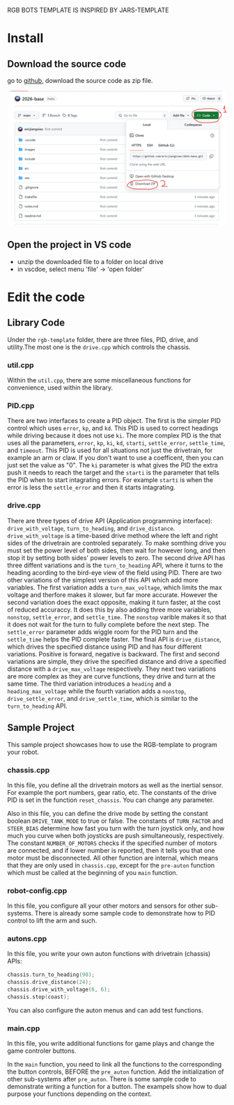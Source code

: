 RGB BOTS TEMPLATE IS INSPIRED BY JARS-TEMPLATE

# Install
## Download the source code
go to [github](https://github.com/jun-xiao-mainlinestem/2026base), download the source code as zip file.

![source](./images/install.JPG)

## Open the project in VS code
- unzip the downloaded file to a folder on local drive
- in vscdoe, select menu 'file' -> 'open folder' 

# Edit the code
## Library Code
Under the `rgb-template` folder, there are three files, PID, drive, and utility.The most one is the `drive.cpp` which controls the chassis. 

### util.cpp
Within the `util.cpp`, there are some miscellaneous functions for convenience, used within the library.

### PID.cpp
There are two interfaces to create a PID object. The first is the simpler PID control which uses `error`, `kp`, and `kd`. This PID is used to correct headings while driving because it does not use `ki`. The more complex PID is the that uses all the parameters, `error`, `kp`, `ki`, `kd`, `starti`, `settle_error`,  `settle_time`, and `timeout`. This PID is used for all situations not just the drivetrain, for example an arm or claw. If you don't want to use a coefficent, then you can just set the value as "0". The `ki` parameter is what gives the PID the extra push it needs to reach the target and the `starti` is the parameter that tells the PID when to start intagrating errors. For example `starti` is when the error is less the `settle_error` and then it starts intagrating.

### drive.cpp
There are three types of drive API (Application programming interface): `drive_with_voltage`, `turn_to_heading`, and `drive_distance`. `drive_with_voltage` is a time-based drive method where the left and right sides of the drivetrain are controled separately. To make somthing drive you must set the power level of both sides, then wait for however long, and then stop it by setting both sides' power levels to zero. The second drive API has three diffent variations and is the `turn_to_heading` API, where it turns to the heading acording to the bird-eye view of the field using PID. There are two other variations of the simplest version of this API which add more variables. The first variation adds a `turn_max_voltage`, which limits the max voltage and therfore makes it slower, but far more accurate. However the second variation does the exact opposite, making it turn faster, at the cost of reduced accuraccy. It does this by also adding three more variables, `nonstop`, `settle_error`, and `settle_time`. The `nonstop` varible makes it so that it does not wait for the turn to fully complete before the next step. The `settle_error` parameter adds wiggle room for the PID turn and the `settle_time` helps the PID complete faster. The final API is `drive_distance`, which drives the specified distance using PID and has four different variations. Positive is forward, negative is backward. The first and second variations are simple, they drive the specified distance and drive a specified distance with a `drive_max_voltage` respectively. They next two variations are more complex as they are curve functions, they drive and turn at the same time. The third variation introduces a `heading` and a `heading_max_voltage` while the fourth variation adds a `nonstop`, `drive_settle_error`, and `drive_settle_time`, which is similar to the `turn_to_heading` API.

## Sample Project
This sample project showcases how to use the RGB-template to program your robot.

### chassis.cpp
In this file, you define all the drivetrain motors as well as the inertial sensor. For example the port numbers, gear ratio, etc. The constants of the drive PID is set in the function `reset_chassis`. You can change any parameter.

Also in this file, you can define the drive mode by setting the constant boolean `DRIVE_TANK_MODE` to true or false. The constants of `TURN_FACTOR` and `STEER_BIAS` determine how fast you turn with the turn joystick only, and how much you curve when both joysticks are push simultaneously, respectively. The constant `NUMBER_OF_MOTORS` checks if the specified number of motors are connected, and if lower number is reported, then it tells you that one motor must be disconnected. All other function are internal, which means that they are only used in `chassis.cpp`, except for the `pre-auton` function which must be called at the beginning of you `main` function.

### robot-config.cpp
In this file, you configure all your other motors and sensors for other sub-systems. There is already some sample code to demonstrate how to PID control to lift the arm and such.

### autons.cpp
In this file, you write your own auton functions with drivetrain (chassis) APIs:
```cpp
chassis.turn_to_heading(90);
chassis.drive_distance(24);
chassis.drive_with_voltage(6, 6);
chassis.stop(coast);
```
You can also configure the auton menus and can add test functions.

### main.cpp
In this file, you write additional functions for game plays and change the game controler buttons.

In the `main` function, you need to link all the functions to the corresponding the button controls, BEFORE the `pre_auton` function. Add the initialization of other sub-systems after `pre_auton`. There is some sample code to demonstrate writing a function for a button. The exampels show how to dual purpose your functions depending on the context.